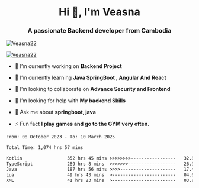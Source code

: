 <h1 align="center">Hi 👋, I'm Veasna</h1>
<h3 align="center">A passionate Backend developer from Cambodia</h3>

<p align="left"> <img src="https://komarev.com/ghpvc/?username=Veasna22&label=Profile%20views&color=0e75b6&style=flat" alt="Veasna22" /> </p>

<p align="left"> <a href="https://github.com/ryo-ma/github-profile-trophy"><img src="https://github-profile-trophy.vercel.app/?username=veasna22&theme=dracula" alt="Veasna22" /></a> </p>

- 🔭 I’m currently working on **Backend Project**

- 🌱 I’m currently learning **Java SpringBoot , Angular And React**

- 👯 I’m looking to collaborate on **Advance Security and Frontend**

- 🤝 I’m looking for help with **My backend Skills**

- 💬 Ask me about **springboot, java**

- ⚡ Fun fact **I play games and go to the GYM very often.**

<!--START_SECTION:waka-->

```txt
From: 08 October 2023 - To: 10 March 2025

Total Time: 1,074 hrs 57 mins

Kotlin                 352 hrs 45 mins >>>>>>>>-----------------   32.82 %
TypeScript             289 hrs 8 mins  >>>>>>>------------------   26.90 %
Java                   187 hrs 56 mins >>>>---------------------   17.48 %
Lua                    49 hrs 43 mins  >------------------------   04.63 %
XML                    41 hrs 23 mins  >------------------------   03.85 %
```

<!--END_SECTION:waka-->
